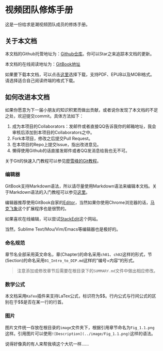 # 视频团队修炼手册
这是一份给求是潮视频团队成员的修炼手册。

## 关于本文档
本文档的Github托管地址为：[Github仓库](https://github.com/corenel/QSC-Video-Tutorial)。你可以Star之来追踪本文档的更新。

本文档的在线阅读地址为：[GitBook地址](http://corenel.gitbooks.io/qsc-video-tutorial/content/)

如果要下载本文档，可以点击[这里](https://www.gitbook.com/book/corenel/qsc-video-tutorial/details)选择下载，支持PDF、EPUB以及MOBI格式。请选择适合自己阅读终端的格式下载。

## 如何改进本文档
如果你愿意为下一届小朋友的知识积累而做出贡献，或者说你发现了本文档的不足之处，欢迎提交commit。具体方法如下：

1. 成为本项目的Collaborators：发邮件或者直接QQ告诉我你的邮箱地址，我会审核后添加到本项目的Collaborators之中。
2. Fork本项目，修改之后提交Pull Request。
3. 在本项目的Repo上提交Issue，指出改进意见。
4. 懒得使用Github的话直接发邮件或者QQ发消息给我也无不可。

关于Git的快速入门教程可以参见[廖雪峰的Git教程](http://www.liaoxuefeng.com/wiki/0013739516305929606dd18361248578c67b8067c8c017b000)。
### 编辑器
GitBook支持Markdown语法，所以请尽量使用Markdown语法来编辑本文档。关于Markdown语法的入门教程可以参见[这里](http://www.ituring.com.cn/article/504)。

编辑器推荐使用GitBook自家的[Editor](https://www.gitbook.com/editor)，当然如果你使用Chrome浏览器的话，[马克飞象](https://maxiang.info/)这个扩展程序也是很赞的。

如果喜欢在线编辑，可以尝试[StackEdit](https://stackedit.io/editor#)这个网站。

当然，Sublime Text/Mou/Vim/Emacs等编辑器也是极好的。

### 命名规范
章节名全部采用英文命名，章(Chapter)的命名采用`ch01`、`ch02`这样的形式，节(Section)的命名采用`01_Intro_to_DIP.md`这样的”编号+内容“的形式。

> 注意添加或修改章节后需要在根目录下的`SUMMARY.md`文件中做出相应修改。

### 数学公式
本文档采用`KaTex`插件来支持LaTex公式，标识符为\$\$。行内公式与行间公式的区别在于\$\$是否在某一行的行首。

### 图片
图片文件统一存放在根目录的`image`文件夹下，根据引用章节命名为`Fig_1.1.png`这样。引用图片可以使用`![Description](../image/Fig_1.1.png)`这样的语法。

说得好像真的有人来帮我填这个大坑一样……